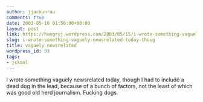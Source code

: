 ```yaml
---
author: jjackunrau
comments: true
date: 2003-05-16 01:56:00+00:00
layout: post
link: https://hungryj.wordpress.com/2003/05/15/i-wrote-something-vaguely-newsrelated-today-thoug/
slug: i-wrote-something-vaguely-newsrelated-today-thoug
title: vaguely newsrelated
wordpress_id: 93
tags:
- jskool
---
```


I wrote something vaguely newsrelated today, though I had to include a dead dog in the lead, because of a bunch of factors, not the least of which was good old herd journalism.  Fucking dogs.
